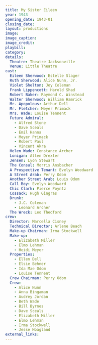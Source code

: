 ```yaml
---
title: My Sister Eileen
year: 1943
opening_date: 1943-01
closing_date: 
layout: productions
image:
image_caption:
image_credit:
playbill: 
category: 
details:
  Theatre: Theatre Jacksonville
  Venue: Little Theatre
cast:
  Eileen Sherwood: Estelle Slager
  Ruth Sherwood: Alice Nunn, Jr.
  Violet Shelton: Joy Coleman
  Frank Lippencott: Harold Shad
  Robert Baker: Raymond C. Winstead
  Walter Sherwood: William Hamrick
  Mr. Apopolous: Arthur Dell
  Mr. Fletcher: Meyer Primack
  Mrs. Wade: Louise Tennent
  Future Admiral:
    - Alfred Stone
    - Dave Sceals
    - Emil Hanna
    - Meyer Primack
    - Robert Paul
    - Vincent Akra
  Helen Wade: Constance Archer
  Lonigan: Allen Drexler
  Jensen: Lyon Stewart
  The Consul: Morris Ansbacher
  A Prospective Tenant: Evelyn Woodward
  A Street Arab: Perry Odom
  Another Street Arab: Louis Odom
  Call Boy: Evelyn Woodward
  Chic Clark: Pierce Poyntz
  Cossack: Hugh Gingras
  Drunk:
    - J.C. Coleman
    - Leonard Archer
  The Wreck: Leo Thedford
crew:
  Director: Marcella Cisney
  Technical Director: Arlene Beach
  Make-up Chairman: Irma Stockwell
  Make-up:
    - Elizabeth Miller
    - Elmo Lehman
    - Heidi Meyer
  Properties:
    - Ellen Dell
    - Elsie Behner
    - Ida Mae Odom
    - Louise Tennent
  Crew Chairman: Perry Odom
  Crew:
    - Alice Nunn
    - Anna Bingaman
    - Audrey Jordan
    - Beth Wade
    - Bill Byrnes
    - Dave Sceals
    - Elizabeth Miller
    - Elmo Lehman
    - Irma Stockwell
    - Jesse Hoagland
external_links:
---
```



